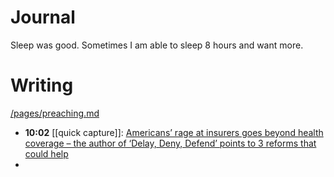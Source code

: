 # Journal

Sleep was good. Sometimes I am able to sleep 8 hours and want more.
# Writing

[/pages/preaching.md](/pages/preaching.md)
- **10:02** [[quick capture]]:  [Americans’ rage at insurers goes beyond health coverage – the author of ‘Delay, Deny, Defend’ points to 3 reforms that could help](https://theconversation.com/americans-rage-at-insurers-goes-beyond-health-coverage-the-author-of-delay-deny-defend-points-to-3-reforms-that-could-help-246598)
-